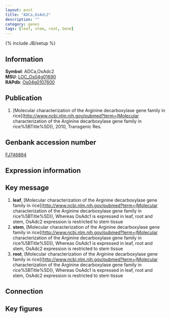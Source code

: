 ```yaml
---
layout: post
title: "ADCa,OsAdc2"
description: ""
category: genes
tags: [leaf, stem, root, Gene]
---
```

{% include JB/setup %}

## Information
__Symbol__: ADCa,OsAdc2  
__MSU__: [LOC_Os04g01690](http://rice.plantbiology.msu.edu/cgi-bin/ORF_infopage.cgi?orf=LOC_Os04g01690)  
__RAPdb__: [Os04g0107600](http://rapdb.dna.affrc.go.jp/viewer/gbrowse_details/irgsp1?name=Os04g0107600)  

## Publication
1. [Molecular characterization of the Arginine decarboxylase gene family in rice](http://www.ncbi.nlm.nih.gov/pubmed?term=(Molecular characterization of the Arginine decarboxylase gene family in rice%5BTitle%5D)), 2010, Transgenic Res.

## Genbank accession number
[FJ746894](http://www.ncbi.nlm.nih.gov/nuccore/FJ746894)

## Expression information

## Key message
1. __leaf__, [Molecular characterization of the Arginine decarboxylase gene family in rice](http://www.ncbi.nlm.nih.gov/pubmed?term=(Molecular characterization of the Arginine decarboxylase gene family in rice%5BTitle%5D)),  Whereas OsAdc1 is expressed in leaf, root and stem, OsAdc2 expression is restricted to stem tissue
2. __stem__, [Molecular characterization of the Arginine decarboxylase gene family in rice](http://www.ncbi.nlm.nih.gov/pubmed?term=(Molecular characterization of the Arginine decarboxylase gene family in rice%5BTitle%5D)),  Whereas OsAdc1 is expressed in leaf, root and stem, OsAdc2 expression is restricted to stem tissue
3. __root__, [Molecular characterization of the Arginine decarboxylase gene family in rice](http://www.ncbi.nlm.nih.gov/pubmed?term=(Molecular characterization of the Arginine decarboxylase gene family in rice%5BTitle%5D)),  Whereas OsAdc1 is expressed in leaf, root and stem, OsAdc2 expression is restricted to stem tissue

## Connection

## Key figures


